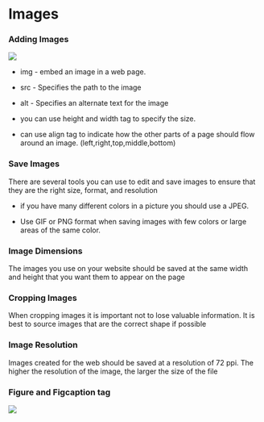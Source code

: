# Images
### Adding Images
<img src = 'http://www.easytolearning.com/webroot/ck_files/files/html-image-tag.png'>

* img - embed an image in a web page.
* src - Specifies the path to the image
* alt - Specifies an alternate text for the image

* you can use height and width tag to specify the size.
* can use align tag to indicate how the other parts of a page should flow around an image. (left,right,top,middle,bottom)

### Save Images
There are several tools you can use to edit and save images to ensure that they are the right size, format, and resolution

* if you have many different colors in a picture you should use a JPEG. 

* Use GIF or PNG format when saving images with few colors or large areas of the same color.

### Image Dimensions
The images you use on your website should be saved at the same width and height that you want them to appear on the page

### Cropping Images
When cropping images it is important not to lose valuable information. It is best to source images that are the correct shape if possible

### Image Resolution
Images created for the web should be saved at a resolution of 72 ppi. The higher the resolution of the image, the larger the size of the file

### Figure and Figcaption tag
<img src='https://imgs.developpaper.com/imgs/2018910155408879.png'>



